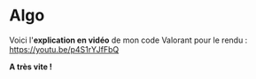 # Algo

Voici l'**explication en vidéo** de mon code Valorant pour le rendu : https://youtu.be/p4S1rYJfFbQ

**A très vite !**
